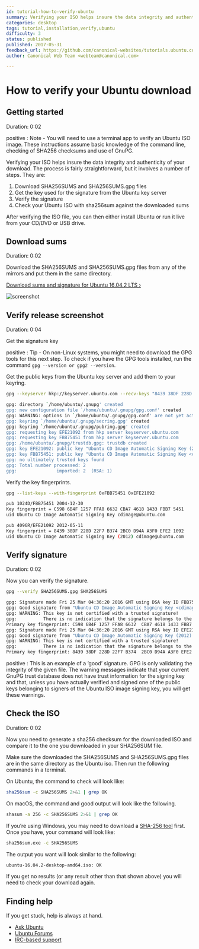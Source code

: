 ```yaml
---
id: tutorial-how-to-verify-ubuntu
summary: Verifying your ISO helps insure the data integrity and authenticity of your download.
categories: desktop
tags: tutorial,installation,verify,ubuntu
difficulty: 3
status: published
published: 2017-05-31
feedback_url: https://github.com/canonical-websites/tutorials.ubuntu.com/issues
author: Canonical Web Team <webteam@canonical.com>

---
```


# How to verify your Ubuntu download

## Getting started
Duration: 0:02

positive
: Note - You will need to use a terminal app to verify an Ubuntu ISO image. These instructions assume basic knowledge of the command line, checking of SHA256 checksums and use of GnuPG.

Verifying your ISO helps insure the data integrity and authenticity of your download. The process is fairly straightforward, but it involves a number of steps. They are:

1. Download SHA256SUMS and SHA256SUMS.gpg files
2. Get the key used for the signature from the Ubuntu key server
3. Verify the signature
4. Check your Ubuntu ISO with sha256sum against the downloaded sums

After verifying the ISO file, you can then either install Ubuntu or run it live from your CD/DVD or USB drive.

## Download sums
Duration: 0:02

Download the SHA256SUMS and SHA256SUMS.gpg files from any of the mirrors and put them in the same directory.

[Download sums and signature for Ubuntu 16.04.2 LTS&nbsp;&rsaquo;](http://releases.ubuntu.com/16.04)

![screenshot](https://assets.ubuntu.com/v1/f1cce1af-verify-1-releases.png)

## Verify release screenshot
Duration: 0:04

Get the signature key

positive
: Tip - On non-Linux systems, you might need to download the GPG tools for this next step. To check if you have the GPG tools installed, run the command `gpg --version or gpg2 --version`.

Get the public keys from the Ubuntu key server and add them to your keyring.

```bash
gpg --keyserver hkp://keyserver.ubuntu.com --recv-keys "8439 38DF 228D 22F7 B374 2BC0 D94A A3F0 EFE2 1092" "C598 6B4F 1257 FFA8 6632 CBA7 4618 1433 FBB7 5451"
```
```bash
gpg: directory `/home/ubuntu/.gnupg' created
gpg: new configuration file `/home/ubuntu/.gnupg/gpg.conf' created
gpg: WARNING: options in `/home/ubuntu/.gnupg/gpg.conf' are not yet active during this run
gpg: keyring `/home/ubuntu/.gnupg/secring.gpg' created
gpg: keyring `/home/ubuntu/.gnupg/pubring.gpg' created
gpg: requesting key EFE21092 from hkp server keyserver.ubuntu.com
gpg: requesting key FBB75451 from hkp server keyserver.ubuntu.com
gpg: /home/ubuntu/.gnupg/trustdb.gpg: trustdb created
gpg: key EFE21092: public key "Ubuntu CD Image Automatic Signing Key (2012) <cdimage@ubuntu.com>" imported
gpg: key FBB75451: public key "Ubuntu CD Image Automatic Signing Key <cdimage@ubuntu.com>" imported
gpg: no ultimately trusted keys found
gpg: Total number processed: 2
gpg:               imported: 2  (RSA: 1)
```

Verify the key fingerprints.

```bash
gpg --list-keys --with-fingerprint 0xFBB75451 0xEFE21092
```
```bash
pub 1024D/FBB75451 2004-12-30
Key fingerprint = C598 6B4F 1257 FFA8 6632 CBA7 4618 1433 FBB7 5451
uid Ubuntu CD Image Automatic Signing Key cdimage@ubuntu.com

pub 4096R/EFE21092 2012-05-11
Key fingerprint = 8439 38DF 228D 22F7 B374 2BC0 D94A A3F0 EFE2 1092
uid Ubuntu CD Image Automatic Signing Key (2012) cdimage@ubuntu.com
```

## Verify signature
Duration: 0:02

Now you can verify the signature.

```bash
gpg --verify SHA256SUMS.gpg SHA256SUMS
```
```bash
gpg: Signature made Fri 25 Mar 04:36:20 2016 GMT using DSA key ID FBB75451
gpg: Good signature from "Ubuntu CD Image Automatic Signing Key <cdimage@ubuntu.com>" [unknown]
gpg: WARNING: This key is not certified with a trusted signature!
gpg:          There is no indication that the signature belongs to the owner.
Primary key fingerprint: C598 6B4F 1257 FFA8 6632  CBA7 4618 1433 FBB7 5451
gpg: Signature made Fri 25 Mar 04:36:20 2016 GMT using RSA key ID EFE21092
gpg: Good signature from "Ubuntu CD Image Automatic Signing Key (2012) <cdimage@ubuntu.com>" [unknown]
gpg: WARNING: This key is not certified with a trusted signature!
gpg:          There is no indication that the signature belongs to the owner.
Primary key fingerprint: 8439 38DF 228D 22F7 B374  2BC0 D94A A3F0 EFE2 1092
```

positive
: This is an example of a ‘good’ signature. GPG is only validating the integrity of the given file. The warning messages indicate that your current GnuPG trust database does not have trust information for the signing key and that, unless you have actually verified and signed one of the public keys belonging to signers of the Ubuntu ISO image signing key, you will get these warnings.

## Check the ISO
Duration: 0:02

Now you need to generate a sha256 checksum for the downloaded ISO and compare it to the one you downloaded in your SHA256SUM file.

Make sure the downloaded the SHA256SUMS and SHA256SUMS.gpg files are in the same directory as the Ubuntu iso. Then run the following commands in a terminal.

On Ubuntu, the command to check will look like:

```bash
sha256sum -c SHA256SUMS 2>&1 | grep OK
```

On macOS, the command and good output will look like the following.

```bash
shasum -a 256 -c SHA256SUMS 2>&1 | grep OK
```

If you’re using Windows, you may need to download a [SHA-256 tool](http://www.labtestproject.com/files/win/sha256sum/sha256sum.exe) first. Once you have, your command will look like:

```bash
sha256sum.exe -c SHA256SUMS
```

The output you want will look similar to the following:

```bash
ubuntu-16.04.2-desktop-amd64.iso: OK
```

If you get no results (or any result other than that shown above) you will need to check your download again.

## Finding help

If you get stuck, help is always at hand.

* [Ask Ubuntu](https://askubuntu.com/)
* [Ubuntu Forums](https://ubuntuforums.org/)
* [IRC-based support](https://wiki.ubuntu.com/IRC/ChannelList)
